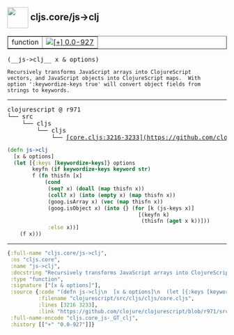 ## <img width="48px" valign="middle" src="http://i.imgur.com/Hi20huC.png"> cljs.core/js->clj

 <table border="1">
<tr>
<td>function</td>
<td><a href="https://github.com/cljsinfo/api-refs/tree/0.0-927"><img valign="middle" alt="[+] 0.0-927" src="https://img.shields.io/badge/+-0.0--927-lightgrey.svg"></a> </td>
</tr>
</table>

 <samp>
(__js->clj__ x & options)<br>
</samp>

```
Recursively transforms JavaScript arrays into ClojureScript
vectors, and JavaScript objects into ClojureScript maps.  With
option ':keywordize-keys true' will convert object fields from
strings to keywords.
```

---

 <pre>
clojurescript @ r971
└── src
    └── cljs
        └── cljs
            └── <ins>[core.cljs:3216-3233](https://github.com/clojure/clojurescript/blob/r971/src/cljs/cljs/core.cljs#L3216-L3233)</ins>
</pre>

```clj
(defn js->clj
  [x & options]
  (let [{:keys [keywordize-keys]} options
        keyfn (if keywordize-keys keyword str)
        f (fn thisfn [x]
            (cond
             (seq? x) (doall (map thisfn x))
             (coll? x) (into (empty x) (map thisfn x))
             (goog.isArray x) (vec (map thisfn x))
             (goog.isObject x) (into {} (for [k (js-keys x)]
                                          [(keyfn k)
                                           (thisfn (aget x k))]))
             :else x))]
    (f x)))
```


---

```clj
{:full-name "cljs.core/js->clj",
 :ns "cljs.core",
 :name "js->clj",
 :docstring "Recursively transforms JavaScript arrays into ClojureScript\nvectors, and JavaScript objects into ClojureScript maps.  With\noption ':keywordize-keys true' will convert object fields from\nstrings to keywords.",
 :type "function",
 :signature ["[x & options]"],
 :source {:code "(defn js->clj\n  [x & options]\n  (let [{:keys [keywordize-keys]} options\n        keyfn (if keywordize-keys keyword str)\n        f (fn thisfn [x]\n            (cond\n             (seq? x) (doall (map thisfn x))\n             (coll? x) (into (empty x) (map thisfn x))\n             (goog.isArray x) (vec (map thisfn x))\n             (goog.isObject x) (into {} (for [k (js-keys x)]\n                                          [(keyfn k)\n                                           (thisfn (aget x k))]))\n             :else x))]\n    (f x)))",
          :filename "clojurescript/src/cljs/cljs/core.cljs",
          :lines [3216 3233],
          :link "https://github.com/clojure/clojurescript/blob/r971/src/cljs/cljs/core.cljs#L3216-L3233"},
 :full-name-encode "cljs.core_js-_GT_clj",
 :history [["+" "0.0-927"]]}

```
